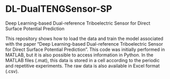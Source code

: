 # DL-DualTENGSensor-SP
Deep Learning-based Dual-reference Triboelectric Sensor for Direct Surface Potential Prediction

This repository shows how to load the data and train the model associated with the paper “Deep Learning-based Dual-reference Triboelectric Sensor for Direct Surface Potential Prediction”. 
This code was initially performed in MATLAB, but it is also possible to access information in Python. In the MATLAB files (.mat), this data is stored in a cell according to the periodic and repetitive experiments. The raw data is also available in Excel format (.csv). 
